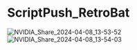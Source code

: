 # ScriptPush_RetroBat
![NVIDIA_Share_2024-04-08_13-53-52](https://github.com/Aynshe/ScriptPush_RetroBat/assets/1908827/6189db50-eb07-47b1-8a40-2d26e6950720)
![NVIDIA_Share_2024-04-08_13-54-03](https://github.com/Aynshe/ScriptPush_RetroBat/assets/1908827/6f5c2864-66cf-4ce8-a05b-3cdebc4dde59)
